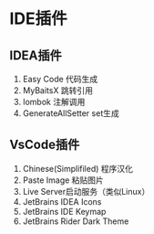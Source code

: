 # IDE插件
## IDEA插件
1. Easy Code 代码生成
2. MyBaitsX 跳转引用
3. lombok 注解调用
4. GenerateAllSetter set生成

## VsCode插件
1. Chinese(Simplifiled) 程序汉化
2. Paste Image 粘贴图片
3. Live Server启动服务（类似Linux）
4. JetBrains IDEA Icons
5. JetBrains IDE Keymap
6. JetBrains Rider Dark Theme